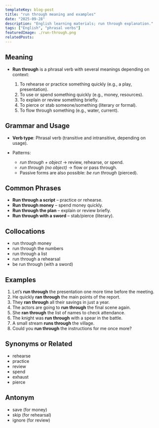 ```yaml
---
templateKey: blog-post
title: "run through meaning and examples"
date: "2025-09-28"
description: "English learning materials; run through explanation."
tags: ["English", "phrasal verbs"]
featuredImage: ./run-through.png
relatedPosts:
---
```


## Meaning

- **Run through** is a phrasal verb with several meanings depending on context:

  1. To rehearse or practice something quickly (e.g., a play, presentation).
  2. To use or spend something quickly (e.g., money, resources).
  3. To explain or review something briefly.
  4. To pierce or stab someone/something (literary or formal).
  5. To flow through something (e.g., water, current).

## Grammar and Usage

- **Verb type**: Phrasal verb (transitive and intransitive, depending on usage).
- Patterns:

  - _run through + object_ → review, rehearse, or spend.
  - _run through (no object)_ → flow or pass through.
  - Passive forms are also possible: _be run through_ (pierced).

## Common Phrases

- **Run through a script** – practice or rehearse.
- **Run through money** – spend money quickly.
- **Run through the plan** – explain or review briefly.
- **Run through with a sword** – stab/pierce (literary).

## Collocations

- run through money
- run through the numbers
- run through a list
- run through a rehearsal
- be run through (with a sword)

## Examples

1. Let’s **run through** the presentation one more time before the meeting.
2. He quickly **ran through** the main points of the report.
3. They **ran through** all their savings in just a year.
4. The actors are going to **run through** the final scene again.
5. She **ran through** the list of names to check attendance.
6. The knight was **run through** with a spear in the battle.
7. A small stream **runs through** the village.
8. Could you **run through** the instructions for me once more?

## Synonyms or Related

- rehearse
- practice
- review
- spend
- exhaust
- pierce

## Antonym

- save (for money)
- skip (for rehearsal)
- ignore (for review)
